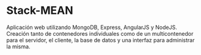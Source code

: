 # Stack-MEAN
Aplicación web utilizando MongoDB, Express, AngularJS y NodeJS.
Creación tanto de contenedores individuales como de un multicontenedor para el servidor, el cliente, la base de datos y una interfaz para administrar la misma.
